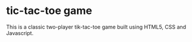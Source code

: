 # tic-tac-toe game <br>
This is a classic two-player tik-tac-toe game built using HTML5, CSS and Javascript. <br> 

